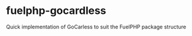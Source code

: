 fuelphp-gocardless
==================

Quick implementation of GoCarless to suit the FuelPHP package structure